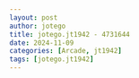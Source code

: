 ```yaml
---
layout: post
author: jotego
title: jotego.jt1942 - 4731644
date: 2024-11-09
categories: [Arcade, jt1942]
tags: [jotego.jt1942]
---
```


